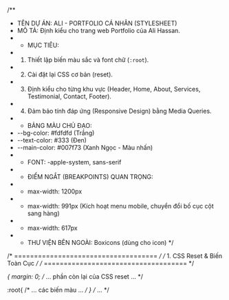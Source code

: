 /**
 * TÊN DỰ ÁN: ALI - PORTFOLIO CÁ NHÂN (STYLESHEET)
 * MÔ TẢ: Định kiểu cho trang web Portfolio của Ali Hassan.
 * * MỤC TIÊU:
 * 1. Thiết lập biến màu sắc và font chữ (`:root`).
 * 2. Cài đặt lại CSS cơ bản (reset).
 * 3. Định kiểu cho từng khu vực (Header, Home, About, Services, Testimonial, Contact, Footer).
 * 4. Đảm bảo tính đáp ứng (Responsive Design) bằng Media Queries.
 * * BẢNG MÀU CHỦ ĐẠO:
 * --bg-color: #fdfdfd (Trắng)
 * --text-color: #333 (Đen)
 * --main-color: #007f73 (Xanh Ngọc - Màu nhấn)
 * * FONT: -apple-system, sans-serif
 * * ĐIỂM NGẮT (BREAKPOINTS) QUAN TRỌNG:
 * - max-width: 1200px
 * - max-width: 991px (Kích hoạt menu mobile, chuyển đổi bố cục cột sang hàng)
 * - max-width: 617px
 * * THƯ VIỆN BÊN NGOÀI: Boxicons (dùng cho icon)
 */

/* ==================================== */
/* 1. CSS Reset & Biến Toàn Cục */
/* ==================================== */

*{
    margin: 0;
/* ... phần còn lại của CSS reset ... */

:root{
/* ... các biến màu ... */
}
/* ... */

